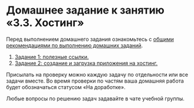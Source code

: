 # Домашнее задание к занятию «3.3. Хостинг»

Перед выполнением домашнего задания ознакомьтесь с [общими рекомендациями по выполнению домашних заданий](../homework.md).

1. [Задание 1: полезные ссылки.](./exercise-01.md)
1. [Задание 2: создание и загрузка приложения на хостинг.](./exercise-02.md)

Присылать на проверку можно каждую задачу по отдельности или все задачи вместе. 
Во время проверки по частям ваша домашняя работа будет обозначаться статусом «На доработке». 

Любые вопросы по решению задач задавайте в чате учебной группы.
